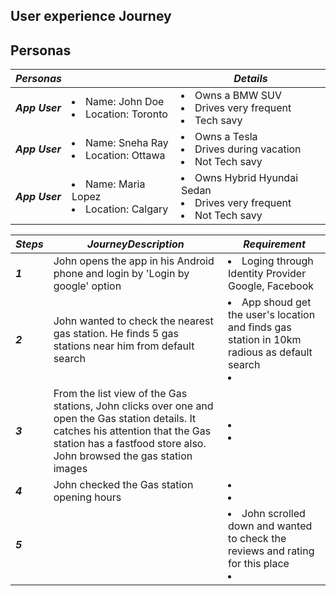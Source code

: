 

## User experience Journey

## Personas
|  ***Personas*** |   | ***Details*** | 
|---|---|---|
| ***App User***  |   <li> Name: John Doe</li>  <li> Location: Toronto </li> | <li> Owns a BMW SUV </li>  <li>  Drives very frequent</li> <li> Tech savy </li>|
| ***App User***  |   <li> Name: Sneha Ray</li>  <li> Location: Ottawa </li> | <li> Owns a Tesla </li>  <li>  Drives during vacation</li> <li> Not Tech savy </li>|
| ***App User***  |   <li> Name: Maria Lopez</li>  <li> Location: Calgary </li> | <li> Owns Hybrid Hyundai Sedan </li>  <li>  Drives very frequent</li> <li> Not Tech savy </li>|


|  ***Steps*** |  ***JourneyDescription*** | ***Requirement*** | 
|---|---|---|
| ***1*** |  John opens the app in his Android phone and login by 'Login by google' option | <li>Loging through Identity Provider Google, Facebook</li> | 
| ***2***  | John wanted to check the nearest gas station. He finds 5 gas stations near him from default search | <li> App shoud get the user's location and finds gas station in 10km radious as default search </li> <li>  </li> |
| ***3***  | From the list view of the Gas stations, John clicks over one and open the Gas station details. It catches his attention that the Gas station has a fastfood store also. John browsed the gas station images  | <li>  </li>  <li>  </li>|
| ***4***  |  John checked the Gas station opening hours | <li>  </li>  <li>  </li>|
| ***5***  |   | <li> John scrolled down and wanted to check the reviews and rating for this place </li>  <li>  </li>|
